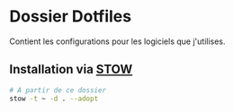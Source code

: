 # Dossier Dotfiles

Contient les configurations pour les logiciels que j'utilises.

## Installation via [STOW](https://www.gnu.org/software/stow/)

```bash
# À partir de ce dossier
stow -t ~ -d . --adopt
```

